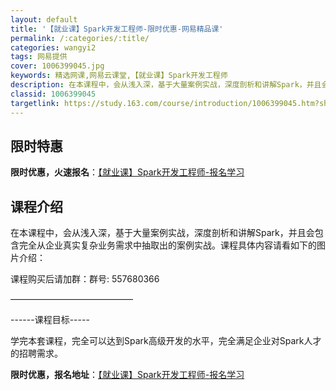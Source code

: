 ```yaml
---
layout: default
title: '【就业课】Spark开发工程师-限时优惠-网易精品课'
permalink: /:categories/:title/
categories: wangyi2
tags: 网易提供
cover: 1006399045.jpg
keywords: 精选网课,网易云课堂,【就业课】Spark开发工程师
description: 在本课程中，会从浅入深，基于大量案例实战，深度剖析和讲解Spark，并且会包含完全从企业真实复杂业务需求中抽取出的案例实
classid: 1006399045
targetlink: https://study.163.com/course/introduction/1006399045.htm?share=1&shareId=1025206652&utm_campaign=share&utm_medium=iphoneShare&utm_source=&utm_u=1025206652
---
```


## 限时特惠

**限时优惠，火速报名**：[【就业课】Spark开发工程师-报名学习](https://study.163.com/course/introduction/1006399045.htm?share=1&shareId=1025206652&utm_campaign=share&utm_medium=iphoneShare&utm_source=&utm_u=1025206652)

## 课程介绍

在本课程中，会从浅入深，基于大量案例实战，深度剖析和讲解Spark，并且会包含完全从企业真实复杂业务需求中抽取出的案例实战。课程具体内容请看如下的图片介绍：

课程购买后请加群：群号: 557680366

——————————————



------课程目标-----

学完本套课程，完全可以达到Spark高级开发的水平，完全满足企业对Spark人才的招聘需求。

**限时优惠，报名地址**：[【就业课】Spark开发工程师-报名学习](https://study.163.com/course/introduction/1006399045.htm?share=1&shareId=1025206652&utm_campaign=share&utm_medium=iphoneShare&utm_source=&utm_u=1025206652)


